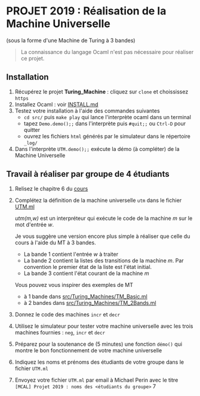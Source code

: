 # PROJET 2019 : Réalisation de la Machine Universelle

(sous la forme d'une Machine de Turing à 3 bandes)

> La connaissance du langage Ocaml n'est pas nécessaire pour réaliser ce projet.

## Installation

1. Récupérez le projet **Turing_Machine** : cliquez sur `clone` et choississez `https`
2. Installez Ocaml : voir [INSTALL.md](../../INSTALL.md)
3. Testez votre installation à l'aide des commandes suivantes
   - `cd src/` puis `make play` qui lance l'interprète ocaml dans un terminal
   - tapez `Demo.demo();;` dans l'interprète puis `#quit;;` ou `Ctrl-D` pour quitter
   - ouvrez les fichiers `html` générés par le simulateur dans le répertoire `_log/`
4. Dans l'interprète `UTM.demo();;` exécute la démo (à compléter) de la Machine Universelle

## Travail à réaliser par groupe de 4 étudiants

1. Relisez le chapitre 6 du [cours](http://www-verimag.imag.fr/~perin/enseignement/L3/mcal/cours/MCAL-MT-CM-a-trous.pdf)
2. Complétez la définition de la machine universelle `utm` dans le fichier [UTM.ml](src/Universal/UTM.ml)

   *utm(m,w)* est un interpréteur qui exécute le code de la machine *m* sur le mot d'entrée *w*.
   
   Je vous suggère une version encore plus simple à réaliser que celle du cours à l'aide du MT à 3 bandes.
   - La bande 1 contient l'entrée *w* à traiter
   - La bande 2 contient la listes des transitions de la machine *m*. Par convention le premier état de la liste est l'état initial.
   - La bande 3 contient l'état courant de la machine *m*
    
   Vous pouvez vous inspirer des exemples de MT 
   - à 1 bande  dans [src/Turing_Machines/TM_Basic.ml](../Turing_Machines/TM_Basic.ml)
   - à 2 bandes dans [src/Turing_Machines/TM_2Bands.ml](../Turing_Machines/TM_2Bands.ml)


3. Donnez le code des machines `incr` et `decr`
4. Utilisez le simulateur pour tester votre machine universelle avec les trois machines fournies : `neg`, `incr` et `decr`
5. Préparez pour la soutenance de (5 minutes) une fonction `démo()` qui montre le bon fonctionnement de votre machine universelle 
6. Indiquez les noms et prénoms des étudiants de votre groupe dans le fichier `UTM.ml`
7. Envoyez votre fichier `UTM.ml` par email à Michael Perin avec le titre `[MCAL] Projet 2019 : noms des <étudiants du groupe>`
7

